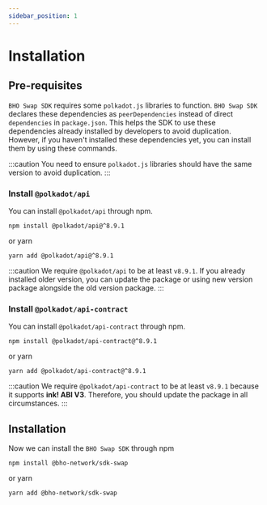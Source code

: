 ```yaml
---
sidebar_position: 1
---
```


# Installation

## Pre-requisites

`BHO Swap SDK` requires some `polkadot.js` libraries to function. `BHO Swap SDK` declares these dependencies as `peerDependencies` instead of direct `dependencies` in `package.json`. This helps the SDK to use these dependencies already installed by developers to avoid duplication. However, if you haven't installed these dependencies yet, you can install them by using these commands.

:::caution
You need to ensure `polkadot.js` libraries should have the same version to avoid duplication.
:::

### Install `@polkadot/api`

You can install `@polkadot/api` through npm.

```
npm install @polkadot/api@^8.9.1
```

or yarn

```
yarn add @polkadot/api@^8.9.1
```

:::caution
We require `@polkadot/api` to be at least `v8.9.1`. If you already installed older version, you can update the package or using new version package alongside the old version package.
:::

### Install `@polkadot/api-contract`

You can install `@polkadot/api-contract` through npm.

```
npm install @polkadot/api-contract@^8.9.1
```

or yarn

```
yarn add @polkadot/api-contract@^8.9.1
```

:::caution
We require `@polkadot/api-contract` to be at least `v8.9.1` because it supports **ink! ABI V3**. Therefore, you should update the package in all circumstances.
:::

## Installation

Now we can install the `BHO Swap SDK` through npm

```
npm install @bho-network/sdk-swap
```

or yarn

```
yarn add @bho-network/sdk-swap
```
